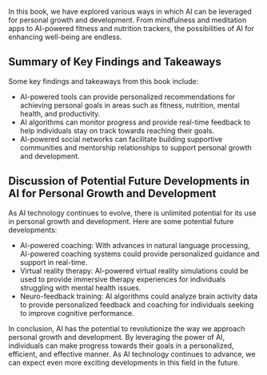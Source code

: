 
In this book, we have explored various ways in which AI can be leveraged for personal growth and development. From mindfulness and meditation apps to AI-powered fitness and nutrition trackers, the possibilities of AI for enhancing well-being are endless.

Summary of Key Findings and Takeaways
-------------------------------------

Some key findings and takeaways from this book include:

* AI-powered tools can provide personalized recommendations for achieving personal goals in areas such as fitness, nutrition, mental health, and productivity.
* AI algorithms can monitor progress and provide real-time feedback to help individuals stay on track towards reaching their goals.
* AI-powered social networks can facilitate building supportive communities and mentorship relationships to support personal growth and development.

Discussion of Potential Future Developments in AI for Personal Growth and Development
-------------------------------------------------------------------------------------

As AI technology continues to evolve, there is unlimited potential for its use in personal growth and development. Here are some potential future developments:

* AI-powered coaching: With advances in natural language processing, AI-powered coaching systems could provide personalized guidance and support in real-time.
* Virtual reality therapy: AI-powered virtual reality simulations could be used to provide immersive therapy experiences for individuals struggling with mental health issues.
* Neuro-feedback training: AI algorithms could analyze brain activity data to provide personalized feedback and coaching for individuals seeking to improve cognitive performance.

In conclusion, AI has the potential to revolutionize the way we approach personal growth and development. By leveraging the power of AI, individuals can make progress towards their goals in a personalized, efficient, and effective manner. As AI technology continues to advance, we can expect even more exciting developments in this field in the future.